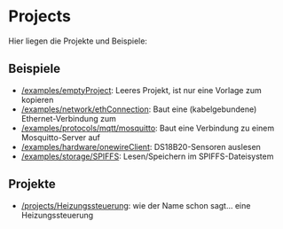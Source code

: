 # Projects

Hier liegen die Projekte und Beispiele:

## Beispiele

* [/examples/emptyProject](/projects/examples/emptyProject): Leeres Projekt, ist nur eine Vorlage zum kopieren
* [/examples/network/ethConnection](/projects/examples/network/ethConnection): Baut eine (kabelgebundene) Ethernet-Verbindung zum
* [/examples/protocols/mqtt/mosquitto](/projects/examples/protocols/mqtt/mosquitto): Baut eine Verbindung zu einem Mosquitto-Server auf
* [/examples/hardware/onewireClient](/projects/examples/hardware/onewireClient): DS18B20-Sensoren auslesen
* [/examples/storage/SPIFFS](/projects/examples/storage/SPIFFS): Lesen/Speichern im SPIFFS-Dateisystem

## Projekte

* [/projects/Heizungssteuerung](/projects/heizungssteuerung): wie der Name schon sagt... eine Heizungssteuerung
